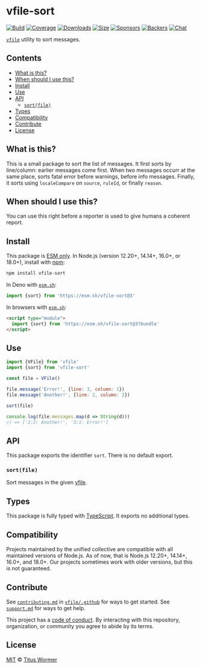 # vfile-sort

[![Build][build-badge]][build]
[![Coverage][coverage-badge]][coverage]
[![Downloads][downloads-badge]][downloads]
[![Size][size-badge]][size]
[![Sponsors][sponsors-badge]][collective]
[![Backers][backers-badge]][collective]
[![Chat][chat-badge]][chat]

[`vfile`][vfile] utility to sort messages.

## Contents

*   [What is this?](#what-is-this)
*   [When should I use this?](#when-should-i-use-this)
*   [Install](#install)
*   [Use](#use)
*   [API](#api)
    *   [`sort(file)`](#sortfile)
*   [Types](#types)
*   [Compatibility](#compatibility)
*   [Contribute](#contribute)
*   [License](#license)

## What is this?

This is a small package to sort the list of messages.
It first sorts by line/column: earlier messages come first.
When two messages occurr at the same place, sorts fatal error before warnings,
before info messages.
Finally, it sorts using `localeCompare` on `source`, `ruleId`, or finally
`reason`.

## When should I use this?

You can use this right before a reporter is used to give humans a coherent
report.

## Install

This package is [ESM only][esm].
In Node.js (version 12.20+, 14.14+, 16.0+, or 18.0+), install with [npm][]:

```sh
npm install vfile-sort
```

In Deno with [`esm.sh`][esmsh]:

```js
import {sort} from 'https://esm.sh/vfile-sort@3'
```

In browsers with [`esm.sh`][esmsh]:

```html
<script type="module">
  import {sort} from 'https://esm.sh/vfile-sort@3?bundle'
</script>
```

## Use

```js
import {VFile} from 'vfile'
import {sort} from 'vfile-sort'

const file = VFile()

file.message('Error!', {line: 3, column: 1})
file.message('Another!', {line: 2, column: 2})

sort(file)

console.log(file.messages.map(d => String(d)))
// => ['2:2: Another!', '3:1: Error!']
```

## API

This package exports the identifier `sort`.
There is no default export.

### `sort(file)`

Sort messages in the given [vfile][].

## Types

This package is fully typed with [TypeScript][].
It exports no additional types.

## Compatibility

Projects maintained by the unified collective are compatible with all maintained
versions of Node.js.
As of now, that is Node.js 12.20+, 14.14+, 16.0+, and 18.0+.
Our projects sometimes work with older versions, but this is not guaranteed.

## Contribute

See [`contributing.md`][contributing] in [`vfile/.github`][health] for ways to
get started.
See [`support.md`][support] for ways to get help.

This project has a [code of conduct][coc].
By interacting with this repository, organization, or community you agree to
abide by its terms.

## License

[MIT][license] © [Titus Wormer][author]

<!-- Definitions -->

[build-badge]: https://github.com/vfile/vfile-sort/workflows/main/badge.svg

[build]: https://github.com/vfile/vfile-sort/actions

[coverage-badge]: https://img.shields.io/codecov/c/github/vfile/vfile-sort.svg

[coverage]: https://codecov.io/github/vfile/vfile-sort

[downloads-badge]: https://img.shields.io/npm/dm/vfile-sort.svg

[downloads]: https://www.npmjs.com/package/vfile-sort

[size-badge]: https://img.shields.io/bundlephobia/minzip/vfile-sort.svg

[size]: https://bundlephobia.com/result?p=vfile-sort

[sponsors-badge]: https://opencollective.com/unified/sponsors/badge.svg

[backers-badge]: https://opencollective.com/unified/backers/badge.svg

[collective]: https://opencollective.com/unified

[chat-badge]: https://img.shields.io/badge/chat-discussions-success.svg

[chat]: https://github.com/vfile/vfile/discussions

[npm]: https://docs.npmjs.com/cli/install

[esm]: https://gist.github.com/sindresorhus/a39789f98801d908bbc7ff3ecc99d99c

[esmsh]: https://esm.sh

[typescript]: https://www.typescriptlang.org

[contributing]: https://github.com/vfile/.github/blob/main/contributing.md

[support]: https://github.com/vfile/.github/blob/main/support.md

[health]: https://github.com/vfile/.github

[coc]: https://github.com/vfile/.github/blob/main/code-of-conduct.md

[license]: license

[author]: https://wooorm.com

[vfile]: https://github.com/vfile/vfile
